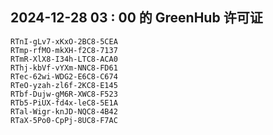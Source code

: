 ## 2024-12-28 03 : 00 的 GreenHub 许可证
```
RTnI-gLv7-xKxO-2BC8-5CEA
RTmp-rfMO-mkXH-f2C8-7137
RTmR-XlX8-I34h-LTC8-ACA0
RThj-kbVf-vYXm-NNC8-FD61
RTec-62wi-WDG2-E6C8-C674
RTeO-yzah-zl6f-2KC8-E145
RTbf-Dujw-gM6R-XWC8-F523
RTb5-PiUX-fd4x-leC8-5E1A
RTal-Wigr-knJD-NQC8-4B42
RTaX-5Po0-CpPj-8UC8-F7AC
```
